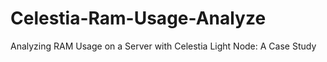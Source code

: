 # Celestia-Ram-Usage-Analyze
Analyzing RAM Usage on a Server with Celestia Light Node: A Case Study
